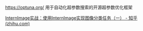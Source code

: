 https://optuna.org/  用于自动化超参数搜索的开源超参数优化框架

[InternImage实战：使用InternImage实现图像分类任务（一） - 知乎 (zhihu.com)](https://zhuanlan.zhihu.com/p/620511201)